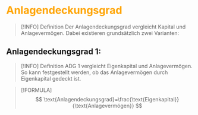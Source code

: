 # <font color = "orange">Anlagendeckungsgrad</font>
>[!INFO] Definition
>Der Anlagendeckungsgrad vergleicht Kapital und Anlagevermögen.
>Dabei existieren grundsätzlich zwei Varianten:

## Anlagendeckungsgrad 1:
>[!INFO] Definition
>ADG 1 vergleicht Eigenkapital und Anlagevermögen. So kann festgestellt werden, ob das Anlagevermögen durch Eigenkapital gedeckt ist.

>[!FORMULA]
>$$
>\text{Anlagendeckungsgrad}=\frac{\text{Eigenkapital}}{\text{Anlagevermögen}}
>$$

